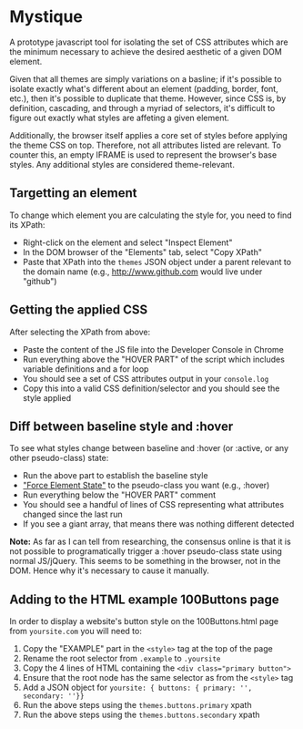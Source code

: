 # Mystique
A prototype javascript tool for isolating the set of CSS attributes which are the minimum necessary to achieve the desired aesthetic of a given DOM element.

Given that all themes are simply variations on a basline; if it's possible to isolate exactly what's different about an element (padding, border, font, etc.), then it's possible to duplicate that theme. However, since CSS is, by definition, cascading, and through a myriad of selectors, it's difficult to figure out exactly what styles are affeting a given element. 

Additionally, the browser itself applies a core set of styles before applying the theme CSS on top. Therefore, not all attributes listed are relevant. To counter this, an empty IFRAME is used to represent the browser's base styles. Any additional styles are considered theme-relevant.

## Targetting an element
To change which element you are calculating the style for, you need to find its XPath:
 * Right-click on the element and select "Inspect Element"
 * In the DOM browser of the "Elements" tab, select "Copy XPath"
 * Paste that XPath into the `themes` JSON object under a parent relevant to the domain name (e.g., http://www.github.com would live under "github")

## Getting the applied CSS
After selecting the XPath from above: 
 * Paste the content of the JS file into the Developer Console in Chrome
 * Run everything above the "HOVER PART" of the script which includes variable definitions and a for loop
 * You should see a set of CSS attributes output in your `console.log`
 * Copy this into a valid CSS definition/selector and you should see the style applied

## Diff between baseline style and :hover
To see what styles change between baseline and :hover (or :active, or any other pseudo-class) state:
 * Run the above part to establish the baseline style
 * ["Force Element State"](https://stackoverflow.com/questions/4515124/see-hover-state-in-chrome-developer-tools) to the pseudo-class you want (e.g., :hover)
 * Run everything below the "HOVER PART" comment
 * You should see a handful of lines of CSS representing what attributes changed since the last run
 * If you see a giant array, that means there was nothing different detected

**Note:** As far as I can tell from researching, the consensus online is that it is not possible to programatically trigger a :hover pseudo-class state using normal JS/jQuery. This seems to be something in the browser, not in the DOM. Hence why it's necessary to cause it manually.

## Adding to the HTML example 100Buttons page
In order to display a website's button style on the 100Buttons.html page from `yoursite.com` you will need to:
 1. Copy the "EXAMPLE" part in the `<style>` tag at the top of the page
 2. Rename the root selector from `.example` to `.yoursite`
 3. Copy the 4 lines of HTML containing the `<div class="primary button">`
 4. Ensure that the root node has the same selector as from the `<style>` tag
 5. Add a JSON object for `yoursite: { buttons: { primary: '', secondary: ''}}`
 5. Run the above steps using the `themes.buttons.primary` xpath
 6. Run the above steps using the `themes.buttons.secondary` xpath



